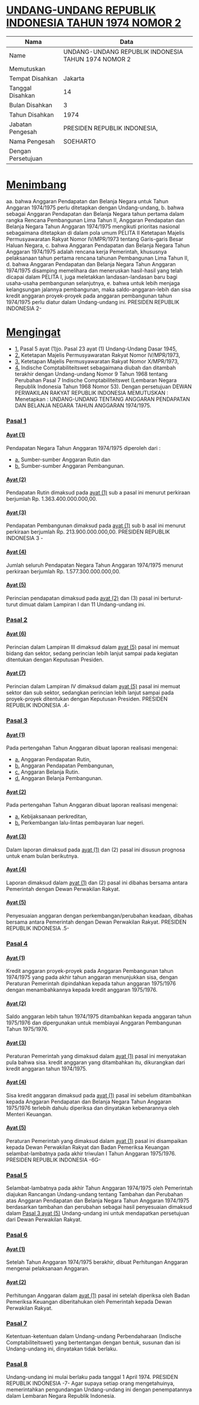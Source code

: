 # [UNDANG-UNDANG REPUBLIK INDONESIA TAHUN 1974 NOMOR 2](http://example.org/legal/document/uu/1974/2)

| Nama | Data |
| ------ | ----- |
|Name|UNDANG-UNDANG REPUBLIK INDONESIA TAHUN 1974 NOMOR 2|
|Memutuskan||
|Tempat Disahkan|Jakarta|
|Tanggal Disahkan|14|
|Bulan Disahkan|3|
|Tahun Disahkan|1974|
|Jabatan Pengesah|PRESIDEN REPUBLIK INDONESIA,|
|Nama Pengesah|SOEHARTO|
|Dengan Persetujuan||
# [Menimbang](http://example.org/legal/document/uu/1974/2/menimbang)
aa. bahwa Anggaran Pendapatan dan Belanja Negara untuk Tahun Anggaran 1974/1975 perlu ditetapkan dengan Undang-undang, b. bahwa sebagai Anggaran Pendapatan dan Belanja Negara tahun pertama dalam rangka Rencana Pembangunan Lima Tahun II, Anggaran Pendapatan dan Belanja Negara Tahun Anggaran 1974/1975 mengikuti prioritas nasional sebagaimana ditetapkan di dalam pola umum PELITA II Ketetapan Majelis Permusyawaratan Rakyat Nomor IV/MPR/1973 tentang Garis-garis Besar Haluan Negara, c. bahwa Anggaran Pendapatan dan Belanja Negara Tahun Anggaran 1974/1975 adalah rencana kerja Pemerintah, khususnya pelaksanaan tahun pertama rencana tahunan Pembangunan Lima Tahun II, d. bahwa Anggaran Pendapatan dan Belanja Negara Tahun Anggaran 1974/1975 disamping memelihara dan meneruskan hasil-hasil yang telah dicapai dalam PELITA I, juga meletakkan landasan-landasan baru bagi usaha-usaha pembangunan selanjutnya, e. bahwa untuk lebih menjaga kelangsungan jalannya pembangunan, maka saldo-anggaran-lebih dan sisa kredit anggaran proyek-proyek pada anggaran pembangunan tahun 1974/1975 perlu diatur dalam Undang-undang ini. PRESIDEN REPUBLIK INDONESIA 2-
# [Mengingat](http://example.org/legal/document/uu/1974/2/mengingat)

* [1.](http://example.org/legal/document/uu/1974/2/mengingat/point/0001) Pasal 5 ayat (1)jo. Pasal 23 ayat (1) Undang-Undang Dasar 1945,
* [2.](http://example.org/legal/document/uu/1974/2/mengingat/point/0002) Ketetapan Majelis Permusyawaratan Rakyat Nomor IV/MPR/1973,
* [3.](http://example.org/legal/document/uu/1974/2/mengingat/point/0003) Ketetapan Majelis Permusyawaratan Rakyat Nomor X/MPR/1973,
* [4.](http://example.org/legal/document/uu/1974/2/mengingat/point/0004) Indische Comptabiliteitswet sebagaimana diubah dan ditambah terakhir dengan Undang-undang Nomor 9 Tahun 1968 tentang Perubahan Pasal 7 Indische Comptabiliteitswet (Lembaran Negara Republik Indonesia Tahun 1968 Nomor 53). Dengan persetujuan DEWAN PERWAKILAN RAKYAT REPUBLIK INDONESIA MEMUTUSKAN : Menetapkan : UNDANG-UNDANG TENTANG ANGGARAN PENDAPATAN DAN BELANJA NEGARA TAHUN ANGGARAN 1974/1975.

### [Pasal 1](http://example.org/legal/document/uu/1974/2/pasal/0001)

#### [Ayat (1)](http://example.org/legal/document/uu/1974/2/pasal/0001/version/19740314/ayat/0001)
Pendapatan Negara Tahun Anggaran 1974/1975 diperoleh dari :
* [a.](http://example.org/legal/document/uu/1974/2/pasal/0001/version/19740314/ayat/0001/point/a) Sumber-sumber Anggaran Rutin dan
* [b.](http://example.org/legal/document/uu/1974/2/pasal/0001/version/19740314/ayat/0001/point/b) Sumber-sumber Anggaran Pembangunan.

#### [Ayat (2)](http://example.org/legal/document/uu/1974/2/pasal/0001/version/19740314/ayat/0002)
Pendapatan Rutin dimaksud pada [ayat (1)](http://example.org/legal/document/uu/1974/2/pasal/0001/version/19740314/ayat/0001) sub a pasal ini menurut perkiraan berjumlah Rp. 1.363.400.000.000,00.

#### [Ayat (3)](http://example.org/legal/document/uu/1974/2/pasal/0001/version/19740314/ayat/0003)
Pendapatan Pembangunan dimaksud pada [ayat (1)](http://example.org/legal/document/uu/1974/2/pasal/0001/version/19740314/ayat/0001) sub b asal ini menurut perkiraan berjumlah Rp. 213.900.000.000,00. PRESIDEN REPUBLIK INDONESIA 3 -

#### [Ayat (4)](http://example.org/legal/document/uu/1974/2/pasal/0001/version/19740314/ayat/0004)
Jumlah seluruh Pendapatan Negara Tahun Anggaran 1974/1975 menurut perkiraan berjumlah Rp. 1.577.300.000.000,00.

#### [Ayat (5)](http://example.org/legal/document/uu/1974/2/pasal/0001/version/19740314/ayat/0005)
Perincian pendapatan dimaksud pada [ayat (2)](http://example.org/legal/document/uu/1974/2/pasal/0001/version/19740314/ayat/0002) dan (3) pasal ini berturut-turut dimuat dalam Lampiran I dan 11 Undang-undang ini.


### [Pasal 2](http://example.org/legal/document/uu/1974/2/pasal/0002)

#### [Ayat (6)](http://example.org/legal/document/uu/1974/2/pasal/0002/version/19740314/ayat/0006)
Perincian dalam Lampiran III dimaksud dalam [ayat (5)](http://example.org/legal/document/uu/1974/2/pasal/0002/version/19740314/ayat/0005) pasal ini memuat bidang dan sektor, sedang perincian lebih lanjut sampai pada kegiatan ditentukan dengan Keputusan Presiden.

#### [Ayat (7)](http://example.org/legal/document/uu/1974/2/pasal/0002/version/19740314/ayat/0007)
Perincian dalam Lampiran IV dimaksud dalam [ayat (5)](http://example.org/legal/document/uu/1974/2/pasal/0002/version/19740314/ayat/0005) pasal ini memuat sektor dan sub sektor, sedangkan perincian lebih lanjut sampai pada proyek-proyek ditentukan dengan Keputusan Presiden. PRESIDEN REPUBLIK INDONESIA .4-


### [Pasal 3](http://example.org/legal/document/uu/1974/2/pasal/0003)

#### [Ayat (1)](http://example.org/legal/document/uu/1974/2/pasal/0003/version/19740314/ayat/0001)
Pada pertengahan Tahun Anggaran dibuat laporan realisasi mengenai:
* [a.](http://example.org/legal/document/uu/1974/2/pasal/0003/version/19740314/ayat/0001/point/a) Anggaran Pendapatan Rutin,
* [b.](http://example.org/legal/document/uu/1974/2/pasal/0003/version/19740314/ayat/0001/point/b) Anggaran Pendapatan Pembangunan,
* [c.](http://example.org/legal/document/uu/1974/2/pasal/0003/version/19740314/ayat/0001/point/c) Anggaran Belanja Rutin.
* [d.](http://example.org/legal/document/uu/1974/2/pasal/0003/version/19740314/ayat/0001/point/d) Anggaran Belanja Pembangunan.

#### [Ayat (2)](http://example.org/legal/document/uu/1974/2/pasal/0003/version/19740314/ayat/0002)
Pada pertengahan Tahun Anggaran dibuat laporan realisasi mengenai:
* [a.](http://example.org/legal/document/uu/1974/2/pasal/0003/version/19740314/ayat/0002/point/a) Kebijaksanaan perkreditan,
* [b.](http://example.org/legal/document/uu/1974/2/pasal/0003/version/19740314/ayat/0002/point/b) Perkembangan lalu-lintas pembayaran luar negeri.

#### [Ayat (3)](http://example.org/legal/document/uu/1974/2/pasal/0003/version/19740314/ayat/0003)
Dalam laporan dimaksud pada [ayat (1)](http://example.org/legal/document/uu/1974/2/pasal/0003/version/19740314/ayat/0001) dan (2) pasal ini disusun prognosa untuk enam bulan berikutnya.

#### [Ayat (4)](http://example.org/legal/document/uu/1974/2/pasal/0003/version/19740314/ayat/0004)
Laporan dimaksud dalam [ayat (1)](http://example.org/legal/document/uu/1974/2/pasal/0003/version/19740314/ayat/0001) dan (2) pasal ini dibahas bersama antara Pemerintah dengan Dewan Perwakilan Rakyat.

#### [Ayat (5)](http://example.org/legal/document/uu/1974/2/pasal/0003/version/19740314/ayat/0005)
Penyesuaian anggaran dengan perkembangan/perubahan keadaan, dibahas bersama antara Pemerintah dengan Dewan Perwakilan Rakyat. PRESIDEN REPUBLIK INDONESIA .5-


### [Pasal 4](http://example.org/legal/document/uu/1974/2/pasal/0004)

#### [Ayat (1)](http://example.org/legal/document/uu/1974/2/pasal/0004/version/19740314/ayat/0001)
Kredit anggaran proyek-proyek pada Anggaran Pembangunan tahun 1974/1975 yang pada akhir tahun anggaran menunjukkan sisa, dengan Peraturan Pemerintah dipindahkan kepada tahun anggaran 1975/1976 dengan menambahkannya kepada kredit anggaran 1975/1976.

#### [Ayat (2)](http://example.org/legal/document/uu/1974/2/pasal/0004/version/19740314/ayat/0002)
Saldo anggaran lebih tahun 1974/1975 ditambahkan kepada anggaran tahun 1975/1976 dan dipergunakan untuk membiayai Anggaran Pembangunan Tahun 1975/1976.

#### [Ayat (3)](http://example.org/legal/document/uu/1974/2/pasal/0004/version/19740314/ayat/0003)
Peraturan Pemerintah yang dimaksud dalam [ayat (1)](http://example.org/legal/document/uu/1974/2/pasal/0004/version/19740314/ayat/0001) pasal ini menyatakan pula bahwa sisa. kredit anggaran yang ditambahkan itu, dikurangkan dari kredit anggaran tahun 1974/1975.

#### [Ayat (4)](http://example.org/legal/document/uu/1974/2/pasal/0004/version/19740314/ayat/0004)
Sisa kredit anggaran dimaksud pada [ayat (1)](http://example.org/legal/document/uu/1974/2/pasal/0004/version/19740314/ayat/0001) pasal ini sebelum ditambahkan kepada Anggaran Pendapatan dan Belanja Negara Tahun Anggaran 1975/1976 terlebih dahulu diperiksa dan dinyatakan kebenarannya oleh Menteri Keuangan.

#### [Ayat (5)](http://example.org/legal/document/uu/1974/2/pasal/0004/version/19740314/ayat/0005)
Peraturan Pemerintah yang dimaksud dalam [ayat (1)](http://example.org/legal/document/uu/1974/2/pasal/0004/version/19740314/ayat/0001) pasal ini disampaikan kepada Dewan Perwakilan Rakyat dan Badan Pemeriksa Keuangan selambat-lambatnya pada akhir triwulan I Tahun Anggaran 1975/1976. PRESIDEN REPUBLIK INDONESIA -6G-


### [Pasal 5](http://example.org/legal/document/uu/1974/2/pasal/0005)
Selambat-lambatnya pada akhir Tahun Anggaran 1974/1975 oleh Pemerintah diajukan Rancangan Undang-undang tentang Tambahan dan Perubahan atas Anggaran Pendapatan dan Belanja Negara Tahun Anggaran 1974/1975 berdasarkan tambahan dan perubahan sebagai hasil penyesuaian dimaksud dalam [Pasal 3 ayat (5)](http://example.org/legal/document/uu/1974/2/pasal/0005/version/19740314/ayat/0005) Undang-undang ini untuk mendapatkan persetujuan dari Dewan Perwakilan Rakyat.


### [Pasal 6](http://example.org/legal/document/uu/1974/2/pasal/0006)

#### [Ayat (1)](http://example.org/legal/document/uu/1974/2/pasal/0006/version/19740314/ayat/0001)
Setelah Tahun Anggaran 1974/1975 berakhir, dibuat Perhitungan Anggaran mengenai pelaksanaan Anggaran.

#### [Ayat (2)](http://example.org/legal/document/uu/1974/2/pasal/0006/version/19740314/ayat/0002)
Perhitungan Anggaran dalam [ayat (1)](http://example.org/legal/document/uu/1974/2/pasal/0006/version/19740314/ayat/0001) pasal ini setelah diperiksa oleh Badan Pemeriksa Keuangan diberitahukan oleh Pemerintah kepada Dewan Perwakilan Rakyat.


### [Pasal 7](http://example.org/legal/document/uu/1974/2/pasal/0007)
Ketentuan-ketentuan dalam Undang-undang Perbendaharaan (Indische Comptabiliteitswet) yang bertentangan dengan bentuk, susunan dan isi Undang-undang ini, dinyatakan tidak berlaku.


### [Pasal 8](http://example.org/legal/document/uu/1974/2/pasal/0008)
Undang-undang ini mulai berlaku pada tanggal 1 April 1974. PRESIDEN REPUBLIK INDONESIA -7- Agar supaya setiap orang mengetahuinya, memerintahkan pengundangan Undang-undang ini dengan penempatannya dalam Lembaran Negara Republik Indonesia.
